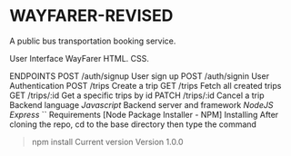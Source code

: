 # WAYFARER-REVISED

A public bus transportation booking service.

User Interface WayFarer
HTML.
CSS.

ENDPOINTS
POST /auth/signup User sign up
POST /auth/signin User Authentication
POST /trips Create a trip
GET /trips Fetch all created trips
GET /trips/:id Get a specific trips by id
PATCH /trips/:id Cancel a trip
Backend language
*Javascript*
Backend server and framework
 *NodeJS*  *Express*
``
Requirements
 [Node Package Installer - NPM] 
Installing
After cloning the repo, cd to the base directory then type the command

> npm install
Current version
Version 1.0.0
